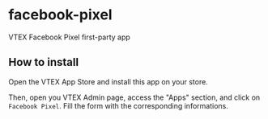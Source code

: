 # facebook-pixel

VTEX Facebook Pixel first-party app

## How to install

Open the VTEX App Store and install this app on your store.

Then, open you VTEX Admin page, access the "Apps" section, and click on `Facebook Pixel`.
Fill the form with the corresponding informations.
